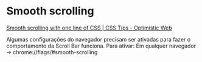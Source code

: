 # Smooth scrolling

[Smooth scrolling with one line of CSS | CSS Tips - 
Optimistic Web](https://www.youtube.com/watch?v=3r2dDBW2Nn0)

Algumas configurações do navegador precisam ser ativadas para fazer o comportamento da Scroll Bar funciona. Para ativar: Em qualquer navegador -> chrome://flags/#smooth-scrolling
